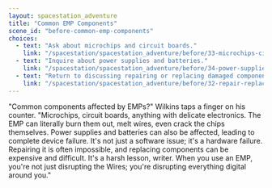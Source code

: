 ```yaml
---
layout: spacestation_adventure
title: "Common EMP Components"
scene_id: "before-common-emp-components"
choices:
  - text: "Ask about microchips and circuit boards."
    link: "/spacestation/spacestation_adventure/before/33-microchips-circuit-boards/"
  - text: "Inquire about power supplies and batteries."
    link: "/spacestation/spacestation_adventure/before/34-power-supplies-batteries/"
  - text: "Return to discussing repairing or replacing damaged components."
    link: "/spacestation/spacestation_adventure/before/32-repair-replace-components/"
---
```


"Common components affected by EMPs?" Wilkins taps a finger on his counter. "Microchips, circuit boards, anything with delicate electronics. The EMP can literally burn them out, melt wires, even crack the chips themselves. Power supplies and batteries can also be affected, leading to complete device failure. It's not just a software issue; it's a hardware failure. Repairing it is often impossible, and replacing components can be expensive and difficult. It's a harsh lesson, writer. When you use an EMP, you're not just disrupting the Wires; you're disrupting everything digital around you."
